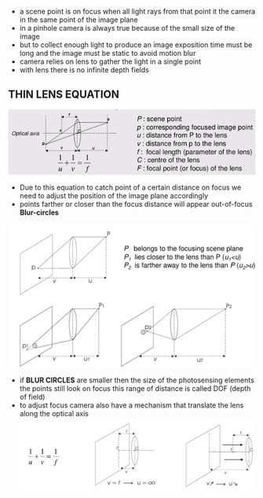 - a scene point is on focus when all light rays from that point it the camera in the same point of the image plane
- in a pinhole camera is always true because of the small size of the image 
- but to collect enough light to produce an image exposition time must be long and the image must be static to avoid motion blur
- camera relies on lens to gather the light in a single point 
- with lens there is no infinite depth fields

## THIN LENS EQUATION
![](../assets/Pasted%20image%2020230930172056.png)

- Due to this equation to catch point of a certain distance on focus we need to adjust the position of the image plane accordingly
- points farther or closer than the focus distance will appear out-of-focus **Blur-circles**

![](../assets/Pasted%20image%2020231004094710.png)

- if **BLUR CIRCLES** are smaller then the size of the photosensing elements the points still look on focus this range of distance is called DOF (depth of field)
- to adjust focus camera also have a mechanism that translate the lens along the optical axis
![](../assets/Pasted%20image%2020231004095502.png)

